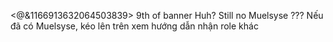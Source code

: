 <@&1166913632064503839>
9th of banner Huh?
Still no Muelsyse ???
Nếu đã có Muelsyse, kéo lên trên xem hướng dẫn nhận role khác
